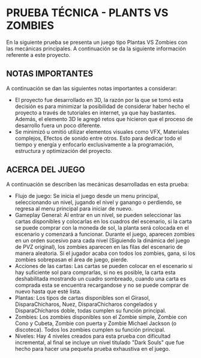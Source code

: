 # PRUEBA TÉCNICA - PLANTS VS ZOMBIES

En la siguiente prueba se presenta un juego tipo Plantas VS Zombies con las mecánicas principales. A continuación se da la siguiente información referente a este proyecto.

## NOTAS IMPORTANTES

A continuación se dan las siguientes notas importantes a considerar:

- El proyecto fue desarrollado en 3D, la razón por la que se tomó esta decisión es para minimizar la posibilidad de considerar haber hecho el proyecto a través de tutoriales en internet, ya que hay bastantes. Además, el elemento 3D le agregó retos que hicieron que el proceso de desarrollo fuera un poco diferente.
- Se minimizó u omitió utilizar elementos visuales como VFX, Materiales complejos, Efectos de sonido entre otros. Esto para dedicar todo el tiempo y energía y enfocarlo exclusivamente a la programación, estructura y optimización del proyecto.

## ACERCA DEL JUEGO

A continuación se describen las mecánicas desarrolladas en esta prueba:

- Flujo de juego: Se inicia el juego desde un menu principal, seleccionando un nivel, jugando el nivel y ganango o perdiendo, se regresa al menu principal para iniciar de nuevo.
- Gameplay General: Al entrar en un nivel, se pueden seleccionar las cartas disponibles y colocarlas en los cuadros del escenario, si la carta se puede comprar con la moneda de sol, la planta será colocada en el escenario y comenzará a funcionar. Durante el juego, aparecen zombies en un orden sucesivo para cada nivel (Siguiendo la dinámica del juego de PVZ original), los zombies aparecen en las filas del escenario de manera aleatoria. Si el jugador acaba con todos los zombies, gana, si los zombies sobrepasan el área de juego, pierde.
- Acciones de las cartas: Las cartas se pueden colocar en el escenario si hay suficiente sol para comprarlas, si no es posible, la carta esta deshabilitada mostrando un cuadro sombreado, cuando una carta es comprada esta se encuentra recargandose y no se puede comprar de nuevo hasta que esté lista.
- Plantas: Los tipos de cartas disponibles son el Girasol, DisparaChicharos, Nuez, DisparaChicharos congelados y DisparaChícharos doble, todas cumplen su función principal.
- Zombies: Los zombies disponibles son el Zombie simple, Zombie con Cono y Cubeta, Zombie con puerta y Zombie Michael Jackson (o discoteca). Todos los zombies cumplen su función principal.
- Niveles: Hay 4 niveles creados para esta prueba con dificultad incremental, al final se incluye un nivel titulado "Dark Souls" que fue hecho para hacer una pequeña prueba exhaustiva en el juego.